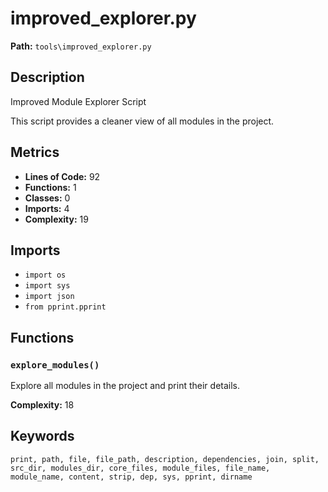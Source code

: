 # improved_explorer.py

**Path:** `tools\improved_explorer.py`

## Description

Improved Module Explorer Script

This script provides a cleaner view of all modules in the project.

## Metrics

- **Lines of Code:** 92
- **Functions:** 1
- **Classes:** 0
- **Imports:** 4
- **Complexity:** 19

## Imports

- `import os`
- `import sys`
- `import json`
- `from pprint.pprint`

## Functions

### `explore_modules()`

Explore all modules in the project and print their details.

**Complexity:** 18

## Keywords

`print, path, file, file_path, description, dependencies, join, split, src_dir, modules_dir, core_files, module_files, file_name, module_name, content, strip, dep, sys, pprint, dirname`

